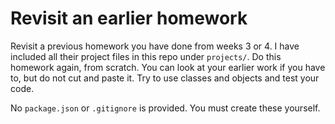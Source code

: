 # Revisit an earlier homework 

Revisit a previous homework you have done from weeks 3 or 4. I have included all their project files in this repo under `projects/`. Do this homework again, from scratch. You can look at your earlier work if you have to, but do not cut and paste it. Try to use classes and objects and test your code.

No `package.json` or `.gitignore` is provided. You must create these yourself.

